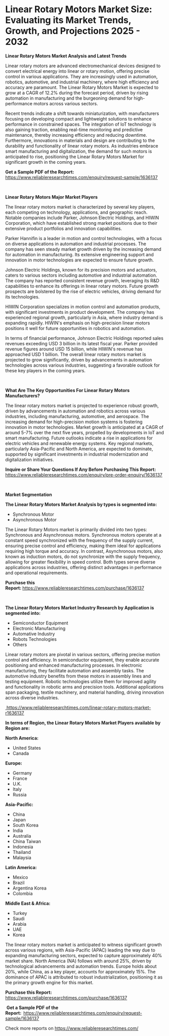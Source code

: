 <p><h1>Linear Rotary Motors Market Size: Evaluating its Market Trends, Growth, and Projections 2025 - 2032</h1></p><p><strong>Linear Rotary Motors Market Analysis and Latest Trends</strong></p>
<p><p>Linear rotary motors are advanced electromechanical devices designed to convert electrical energy into linear or rotary motion, offering precise control in various applications. They are increasingly used in automation, robotics, automotive, and industrial machinery, where high efficiency and accuracy are paramount. The Linear Rotary Motors Market is expected to grow at a CAGR of 12.2% during the forecast period, driven by rising automation in manufacturing and the burgeoning demand for high-performance motors across various sectors.</p><p>Recent trends indicate a shift towards miniaturization, with manufacturers focusing on developing compact and lightweight solutions to enhance performance in constrained spaces. The integration of IoT technology is also gaining traction, enabling real-time monitoring and predictive maintenance, thereby increasing efficiency and reducing downtime. Furthermore, innovations in materials and design are contributing to the durability and functionality of linear rotary motors. As industries embrace smart manufacturing and digitalization, the demand for such motors is anticipated to rise, positioning the Linear Rotary Motors Market for significant growth in the coming years.</p></p>
<p><strong>Get a Sample PDF of the Report:&nbsp;</strong> <a href="https://www.reliableresearchtimes.com/enquiry/request-sample/1636137?utm_campaign=2457&utm_medium=2&utm_source=Github&utm_content=ia&utm_term=16022025&utm_id=linear-rotary-motors">https://www.reliableresearchtimes.com/enquiry/request-sample/1636137</a></p>
<p>&nbsp;</p>
<p><strong>Linear Rotary Motors Major Market Players</strong></p>
<p><p>The linear rotary motors market is characterized by several key players, each competing on technology, applications, and geographic reach. Notable companies include Parker, Johnson Electric Holdings, and HIWIN Corporation, which have established strong market positions due to their extensive product portfolios and innovation capabilities.</p><p>Parker Hannifin is a leader in motion and control technologies, with a focus on diverse applications in automation and industrial processes. The company has seen steady market growth driven by the increasing demand for automation in manufacturing. Its extensive engineering support and innovation in motor technologies are expected to ensure future growth.</p><p>Johnson Electric Holdings, known for its precision motors and actuators, caters to various sectors including automotive and industrial automation. The company has reported consistent revenue growth, leveraging its R&D capabilities to enhance its offerings in linear rotary motors. Future growth prospects are bolstered by the rise of electric vehicles, driving demand for its technologies.</p><p>HIWIN Corporation specializes in motion control and automation products, with significant investments in product development. The company has experienced regional growth, particularly in Asia, where industry demand is expanding rapidly. HIWIN's emphasis on high-precision linear motors positions it well for future opportunities in robotics and automation.</p><p>In terms of financial performance, Johnson Electric Holdings reported sales revenues exceeding USD 3 billion in its latest fiscal year. Parker provided revenue figures around USD 15 billion, while HIWIN's revenue has approached USD 1 billion. The overall linear rotary motors market is projected to grow significantly, driven by advancements in automation technologies across various industries, suggesting a favorable outlook for these key players in the coming years.</p></p>
<p>&nbsp;</p>
<p><strong>What Are The Key Opportunities For Linear Rotary Motors Manufacturers?</strong></p>
<p><p>The linear rotary motors market is projected to experience robust growth, driven by advancements in automation and robotics across various industries, including manufacturing, automotive, and aerospace. The increasing demand for high-precision motion systems is fostering innovation in motor technologies. Market growth is anticipated at a CAGR of around 5-7% over the next five years, propelled by developments in IoT and smart manufacturing. Future outlooks indicate a rise in applications for electric vehicles and renewable energy systems. Key regional markets, particularly Asia-Pacific and North America, are expected to dominate, supported by significant investments in industrial modernization and digitalization initiatives.</p></p>
<p><strong>Inquire or Share Your Questions If Any Before Purchasing This Report:</strong> <a href="https://www.reliableresearchtimes.com/enquiry/pre-order-enquiry/1636137?utm_campaign=2457&utm_medium=2&utm_source=Github&utm_content=ia&utm_term=16022025&utm_id=linear-rotary-motors">https://www.reliableresearchtimes.com/enquiry/pre-order-enquiry/1636137</a></p>
<p>&nbsp;</p>
<p><strong>Market Segmentation</strong></p>
<p><strong>The Linear Rotary Motors Market Analysis by types is segmented into:</strong></p>
<p><ul><li>Synchronous Motor</li><li>Asynchronous Motor</li></ul></p>
<p><p>The Linear Rotary Motors market is primarily divided into two types: Synchronous and Asynchronous motors. Synchronous motors operate at a constant speed synchronized with the frequency of the supply current, ensuring precise control and efficiency, making them ideal for applications requiring high torque and accuracy. In contrast, Asynchronous motors, also known as induction motors, do not synchronize with the supply frequency, allowing for greater flexibility in speed control. Both types serve diverse applications across industries, offering distinct advantages in performance and operational requirements.</p></p>
<p><strong>Purchase this Report:&nbsp;</strong><a href="https://www.reliableresearchtimes.com/purchase/1636137?utm_campaign=2457&utm_medium=2&utm_source=Github&utm_content=ia&utm_term=16022025&utm_id=linear-rotary-motors">https://www.reliableresearchtimes.com/purchase/1636137</a></p>
<p>&nbsp;</p>
<p><strong>The Linear Rotary Motors Market Industry Research by Application is segmented into:</strong></p>
<p><ul><li>Semiconductor Equipment</li><li>Electronic Manufacturing</li><li>Automative Industry</li><li>Robots Technologies</li><li>Others</li></ul></p>
<p><p>Linear rotary motors are pivotal in various sectors, offering precise motion control and efficiency. In semiconductor equipment, they enable accurate positioning and enhanced manufacturing processes. In electronic manufacturing, they facilitate automation and assembly tasks. The automotive industry benefits from these motors in assembly lines and testing equipment. Robotic technologies utilize them for improved agility and functionality in robotic arms and precision tools. Additional applications span packaging, textile machinery, and material handling, driving innovation across diverse industries.</p></p>
<p><a href="https://www.reliableresearchtimes.com/linear-rotary-motors-market-r1636137?utm_campaign=2457&utm_medium=2&utm_source=Github&utm_content=ia&utm_term=16022025&utm_id=linear-rotary-motors">&nbsp;https://www.reliableresearchtimes.com/linear-rotary-motors-market-r1636137</a></p>
<p><strong>In terms of Region, the Linear Rotary Motors Market Players available by Region are:</strong></p>
<p>
    <p> <strong> North America: </strong>
        <ul>
            <li>United States</li>
            <li>Canada</li>
        </ul>
        </p> 
    <p> <strong> Europe: </strong>
        <ul>
            <li>Germany</li>
            <li>France</li>
            <li>U.K.</li>
            <li>Italy</li>
            <li>Russia</li>
        </ul>
        </p> 
    <p> <strong> Asia-Pacific: </strong>
        <ul>
            <li>China</li>
            <li>Japan</li>
            <li>South Korea</li>
            <li>India</li>
            <li>Australia</li>
            <li>China Taiwan</li>
            <li>Indonesia</li>
            <li>Thailand</li>
            <li>Malaysia</li>
        </ul>
        </p> 
    <p> <strong> Latin America: </strong>
        <ul>
            <li>Mexico</li>
            <li>Brazil</li>
            <li>Argentina Korea</li>
            <li>Colombia</li>
        </ul>
        </p> 
    <p> <strong> Middle East & Africa: </strong>
        <ul>
            <li>Turkey</li>
            <li>Saudi</li>
            <li>Arabia</li>
            <li>UAE</li>
            <li>Korea</li>
        </ul>
    </p>
    </p>
<p><p>The linear rotary motors market is anticipated to witness significant growth across various regions, with Asia-Pacific (APAC) leading the way due to expanding manufacturing sectors, expected to capture approximately 40% market share. North America (NA) follows with around 25%, driven by technological advancements and automation trends. Europe holds about 20%, while China, as a key player, accounts for approximately 15%. The dominance of APAC is attributed to robust industrialization, positioning it as the primary growth engine for this market.</p></p>
<p><strong>Purchase this Report: </strong><a href="https://www.reliableresearchtimes.com/purchase/1636137?utm_campaign=2457&utm_medium=2&utm_source=Github&utm_content=ia&utm_term=16022025&utm_id=linear-rotary-motors">https://www.reliableresearchtimes.com/purchase/1636137</a></p>
<p>&nbsp;<strong>Get a Sample PDF of the Report:&nbsp;&nbsp;</strong><a href="https://www.reliableresearchtimes.com/enquiry/request-sample/1636137?utm_campaign=2457&utm_medium=2&utm_source=Github&utm_content=ia&utm_term=16022025&utm_id=linear-rotary-motors">https://www.reliableresearchtimes.com/enquiry/request-sample/1636137</a></p>
<p><strong></strong></p>
<p>Check more reports on <a href="https://www.reliableresearchtimes.com/?utm_campaign=2457&utm_medium=2&utm_source=Github&utm_content=ia&utm_term=16022025&utm_id=linear-rotary-motors">https://www.reliableresearchtimes.com/</a></p>